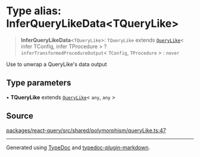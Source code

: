 # Type alias: InferQueryLikeData\<TQueryLike\>

> **InferQueryLikeData**\<`TQueryLike`\>: `TQueryLike` extends [`QueryLike`](QueryLike.md)\< infer TConfig, infer TProcedure \> ? `inferTransformedProcedureOutput`\< `TConfig`, `TProcedure` \> : `never`

Use to unwrap a QueryLike's data output

## Type parameters

• **TQueryLike** extends [`QueryLike`](QueryLike.md)\< `any`, `any` \>

## Source

[packages/react-query/src/shared/polymorphism/queryLike.ts:47](https://github.com/trpc/trpc/blob/caccce64/packages/react-query/src/shared/polymorphism/queryLike.ts#L47)

***

Generated using [TypeDoc](https://typedoc.org) and [typedoc-plugin-markdown](https://typedoc-plugin-markdown.org).
